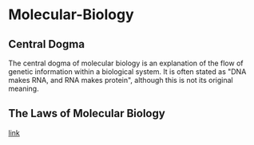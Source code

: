 # Molecular-Biology
## Central Dogma
The central dogma of molecular biology is an explanation of the flow of genetic information within a biological system. It is often stated as "DNA makes RNA, and RNA makes protein", although this is not its original meaning.

## The Laws of Molecular Biology
[link](https://link.springer.com/article/10.1007/s11270-008-9925-3)
